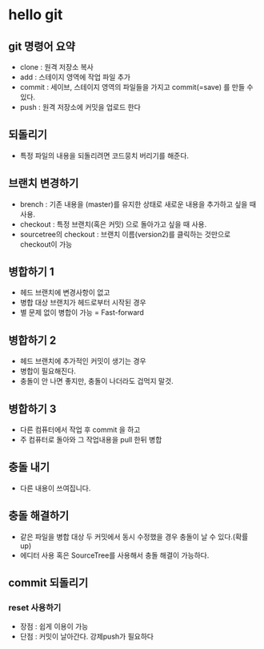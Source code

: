 # hello git

## git 명령어 요약
- clone : 원격 저장소 복사 
- add : 스테이지 영역에 작업 파일 추가
- commit : 세이브, 스테이지 영역의 파일들을 가지고 commit(=save) 를 만들 수 있다.
- push : 원격 저장소에 커밋을 업로드 한다

## 되돌리기
- 특정 파일의 내용을 되돌리려면 코드뭉치 버리기를 해준다.

## 브랜치 변경하기
- brench : 기존 내용을 (master)를 유지한 상태로 새로운 내용을 추가하고 싶을 때 사용.
- checkout : 특정 브랜치(혹은 커밋) 으로 돌아가고 싶을 때 사용.
- sourcetree의 checkout : 브랜치 이름(version2)를 클릭하는 것만으로 checkout이 가능

## 병합하기 1
- 헤드 브랜치에 변경사항이 없고
- 병합 대상 브랜치가 헤드로부터 시작된 경우
- 별 문제 없이 병합이 가능 = Fast-forward

## 병합하기 2
- 헤드 브랜치에 추가적인 커밋이 생기는 경우
- 병합이 필요해진다.
- 충돌이 안 나면 좋지만, 충돌이 나더라도 겁먹지 말것.

## 병합하기 3
- 다른 컴퓨터에서 작업 후 commit 을 하고
- 주 컴퓨터로 돌아와 그 작업내용을 pull 한뒤 병합

## 충돌 내기
- 다른 내용이 쓰여집니다.

## 충돌 해결하기

- 같은 파일을 병합 대상 두 커밋에서 동시 수정했을 경우 충돌이 날 수 있다.(확률 up)
- 에디터 사용 혹은 SourceTree를 사용해서 충돌 해결이 가능하다.

## commit 되돌리기

### reset 사용하기

- 장점 : 쉽게 이용이 가능
- 단점 : 커밋이 날아간다. 강제push가 필요하다